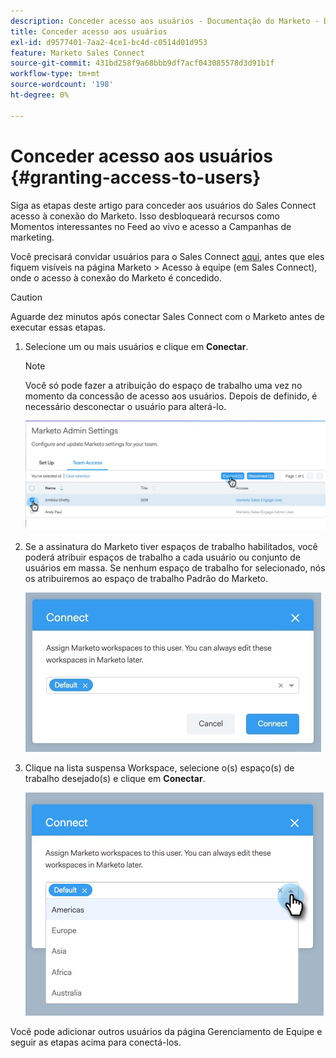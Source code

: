 ```yaml
---
description: Conceder acesso aos usuários - Documentação do Marketo - Documentação do produto
title: Conceder acesso aos usuários
exl-id: d9577401-7aa2-4ce1-bc4d-c0514d01d953
feature: Marketo Sales Connect
source-git-commit: 431bd258f9a68bbb9df7acf043085578d3d91b1f
workflow-type: tm+mt
source-wordcount: '198'
ht-degree: 0%

---
```


# Conceder acesso aos usuários {#granting-access-to-users}

Siga as etapas deste artigo para conceder aos usuários do Sales Connect acesso à conexão do Marketo. Isso desbloqueará recursos como Momentos interessantes no Feed ao vivo e acesso a Campanhas de marketing.

Você precisará convidar usuários para o Sales Connect [aqui](/help/marketo/product-docs/marketo-sales-connect/admin/invite-users.md), antes que eles fiquem visíveis na página Marketo > Acesso à equipe (em Sales Connect), onde o acesso à conexão do Marketo é concedido.

>[!CAUTION]
>
>Aguarde dez minutos após conectar Sales Connect com o Marketo antes de executar essas etapas.

1. Selecione um ou mais usuários e clique em **Conectar**.

   >[!NOTE]
   >
   >Você só pode fazer a atribuição do espaço de trabalho uma vez no momento da concessão de acesso aos usuários. Depois de definido, é necessário desconectar o usuário para alterá-lo.

   ![](assets/granting-access-to-users-1.png)

1. Se a assinatura do Marketo tiver espaços de trabalho habilitados, você poderá atribuir espaços de trabalho a cada usuário ou conjunto de usuários em massa. Se nenhum espaço de trabalho for selecionado, nós os atribuiremos ao espaço de trabalho Padrão do Marketo.

   ![](assets/granting-access-to-users-2.jpg)

1. Clique na lista suspensa Workspace, selecione o(s) espaço(s) de trabalho desejado(s) e clique em **Conectar**.

   ![](assets/granting-access-to-users-3.png)

Você pode adicionar outros usuários da página Gerenciamento de Equipe e seguir as etapas acima para conectá-los.
